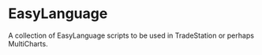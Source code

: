 # EasyLanguage
A collection of EasyLanguage scripts to be used in TradeStation or perhaps MultiCharts.
